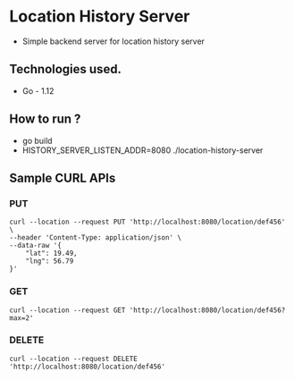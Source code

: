 # Location History Server

- Simple backend server for location history server

## Technologies used.

- Go - 1.12

## How to run ?

- go build
- HISTORY_SERVER_LISTEN_ADDR=8080 ./location-history-server

## Sample CURL APIs

### PUT

```
curl --location --request PUT 'http://localhost:8080/location/def456' \
--header 'Content-Type: application/json' \
--data-raw '{
	"lat": 19.49,
	"lng": 56.79
}'
```

### GET

```
curl --location --request GET 'http://localhost:8080/location/def456?max=2'
```

### DELETE

```
curl --location --request DELETE 'http://localhost:8080/location/def456'
```